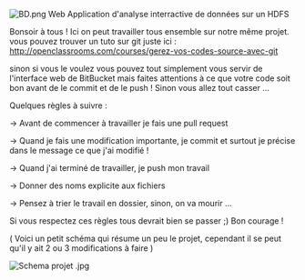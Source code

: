 ![BD.png](https://bitbucket.org/repo/AyrkMq/images/637403110-BD.png) Web Application d'analyse interractive de données sur un HDFS



Bonsoir à tous !
 Ici on peut travailler tous ensemble sur notre même projet.
vous pouvez trouver un tuto sur git juste ici : http://openclassrooms.com/courses/gerez-vos-codes-source-avec-git

sinon si vous le voulez vous pouvez tout simplement vous servir de l'interface web de BitBucket mais faites attentions à ce que votre code soit bon avant de le commit et de le push ! Sinon vous allez tout casser ... 

Quelques règles à suivre : 

-> Avant de commencer à travailler je fais une pull request

-> Quand je fais une modification importante, je commit et surtout je précise dans le message ce que j'ai modifié !

-> Quand j'ai terminé de travailler, je push mon travail

-> Donner des noms explicite aux fichiers

-> Pensez à trier le travail en dossier, sinon, on va mourir ... 

Si vous respectez ces règles tous devrait bien se passer ;) 
Bon courage !

( Voici un petit schéma qui résume un peu le projet, cependant il se peut qu'il y ait 2 ou 3 modifications à faire ) 

![Schema projet .jpg](https://bitbucket.org/repo/AyrkMq/images/3266933839-Schema%20projet%20.jpg)